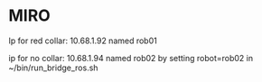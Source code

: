 # MIRO

Ip for red collar: 10.68.1.92
named rob01 

ip for no collar: 10.68.1.94
named rob02 by setting robot=rob02 in ~/bin/run_bridge_ros.sh

